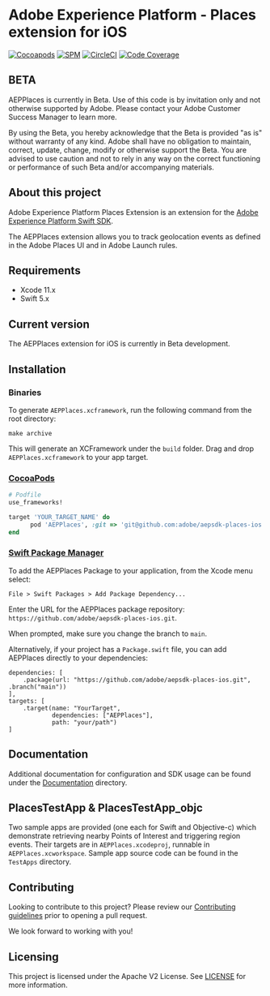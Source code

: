 # Adobe Experience Platform - Places extension for iOS

[![Cocoapods](https://img.shields.io/cocoapods/v/AEPPlaces.svg?color=orange&label=AEPPlaces&logo=apple&logoColor=white)](https://cocoapods.org/pods/AEPPlaces)
[![SPM](https://img.shields.io/badge/SPM-Supported-orange.svg?logo=apple&logoColor=white)](https://swift.org/package-manager/)
[![CircleCI](https://img.shields.io/circleci/project/github/adobe/aepsdk-places-ios/main.svg?logo=circleci)](https://circleci.com/gh/adobe/workflows/aepsdk-places-ios)
[![Code Coverage](https://img.shields.io/codecov/c/github/adobe/aepsdk-places-ios/main.svg?logo=codecov)](https://codecov.io/gh/adobe/aepsdk-places-ios/branch/main)

## BETA
AEPPlaces is currently in Beta. Use of this code is by invitation only and not otherwise supported by Adobe. Please contact your Adobe Customer Success Manager to learn more.

By using the Beta, you hereby acknowledge that the Beta is provided "as is" without warranty of any kind. Adobe shall have no obligation to maintain, correct, update, change, modify or otherwise support the Beta. You are advised to use caution and not to rely in any way on the correct functioning or performance of such Beta and/or accompanying materials.

## About this project

Adobe Experience Platform Places Extension is an extension for the [Adobe Experience Platform Swift SDK](https://github.com/adobe/aepsdk-core-ios).

The AEPPlaces extension allows you to track geolocation events as defined in the Adobe Places UI and in Adobe Launch rules.

## Requirements
- Xcode 11.x
- Swift 5.x

## Current version
The AEPPlaces extension for iOS is currently in Beta development.

## Installation

### Binaries

To generate `AEPPlaces.xcframework`, run the following command from the root directory:

```
make archive
```

This will generate an XCFramework under the `build` folder. Drag and drop `AEPPlaces.xcframework` to your app target.

### [CocoaPods](https://guides.cocoapods.org/using/using-cocoapods.html)

```ruby
# Podfile
use_frameworks!

target 'YOUR_TARGET_NAME' do
      pod 'AEPPlaces', :git => 'git@github.com:adobe/aepsdk-places-ios.git', :branch => 'main'      
end
```

### [Swift Package Manager](https://github.com/apple/swift-package-manager)

To add the AEPPlaces Package to your application, from the Xcode menu select:

`File > Swift Packages > Add Package Dependency...`

Enter the URL for the AEPPlaces package repository: `https://github.com/adobe/aepsdk-places-ios.git`.

When prompted, make sure you change the branch to `main`.

Alternatively, if your project has a `Package.swift` file, you can add AEPPlaces directly to your dependencies:

```
dependencies: [
    .package(url: "https://github.com/adobe/aepsdk-places-ios.git", .branch("main"))
],
targets: [
    .target(name: "YourTarget",
            dependencies: ["AEPPlaces"],
            path: "your/path")
]
```

## Documentation
Additional documentation for configuration and SDK usage can be found under the [Documentation](Documentation/README.md) directory.

## PlacesTestApp & PlacesTestApp_objc
Two sample apps are provided (one each for Swift and Objective-c) which demonstrate retrieving nearby Points of Interest and triggering region events. Their targets are in `AEPPlaces.xcodeproj`, runnable in `AEPPlaces.xcworkspace`. Sample app source code can be found in the `TestApps` directory.

## Contributing
Looking to contribute to this project? Please review our [Contributing guidelines](.github/CONTRIBUTING.md) prior to opening a pull request.

We look forward to working with you!

## Licensing
This project is licensed under the Apache V2 License. See [LICENSE](LICENSE) for more information.

